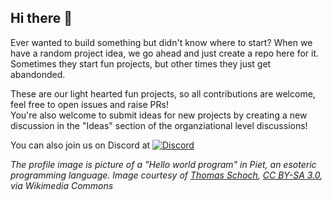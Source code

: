 ## Hi there 👋

Ever wanted to build something but didn't know where to start? When we have a random project idea, we go ahead and just create a repo here for it. Sometimes they start fun projects, but other times they just get abandonded.

These are our light hearted fun projects, so all contributions are welcome, feel free to open issues and raise PRs!<br>
You're also welcome to submit ideas for new projects by creating a new discussion in the "Ideas" section of the organziational level discussions!

You can also join us on Discord at [![Discord](https://img.shields.io/discord/947260572041363497.svg?label=Let's+Build+A+...&logo=discord)](https://discord.gg/hC6R5CtEq7)

_The profile image is picture of a "Hello world program" in Piet, an esoteric programming language. Image courtesy of <a href="https://commons.wikimedia.org/wiki/File:Piet_Program_Hello_World.gif">Thomas Schoch</a>, <a href="https://creativecommons.org/licenses/by-sa/3.0">CC BY-SA 3.0</a>, via Wikimedia Commons_
